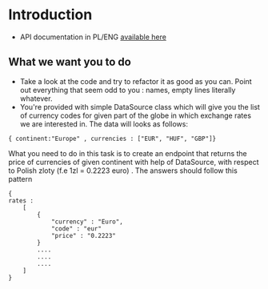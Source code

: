 # Introduction
* API documentation in PL/ENG [available here](http://api.nbp.pl/en.html)
## What we want you to do
* Take a look at the code and try to refactor it as good as you can. Point out everything that seem odd to you : names, empty lines literally whatever.
* You're provided with simple DataSource class which will give you the list of currency codes for given part of the globe in which exchange rates we are interested in. The data will looks as follows:
```
{ continent:"Europe" , currencies : ["EUR", "HUF", "GBP"]}
```
What you need to do in this task is to create an endpoint that returns the price of currencies of given continent with help of DataSource, with respect to Polish zloty (f.e 1zl = 0.2223 euro) . The answers should follow this pattern 
```
{
rates : 
    [
        {
            "currency" : "Euro",
            "code" : "eur"
            "price" : "0.2223"
        }
        ....
        ....
        ....
    ]
}
```
